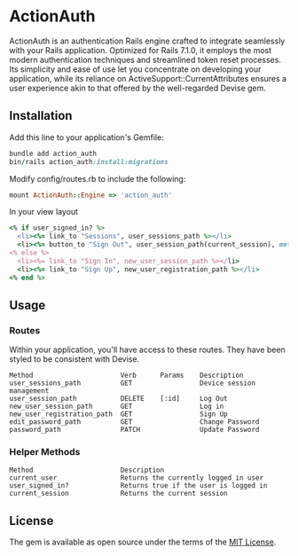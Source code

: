 # ActionAuth
ActionAuth is an authentication Rails engine crafted to integrate seamlessly
with your Rails application. Optimized for Rails 7.1.0, it employs the most modern authentication
techniques and streamlined token reset processes. Its simplicity and ease of use let you concentrate
on developing your application, while its reliance on ActiveSupport::CurrentAttributes ensures a
user experience akin to that offered by the well-regarded Devise gem.

## Installation
Add this line to your application's Gemfile:

```ruby
bundle add action_auth
bin/rails action_auth:install:migrations
```

Modify config/routes.rb to include the following:

```ruby
mount ActionAuth::Engine => 'action_auth'
```

In your view layout

```ruby
<% if user_signed_in? %>
  <li><%= link_to "Sessions", user_sessions_path %></li>
  <li><%= button_to "Sign Out", user_session_path(current_session), method: :delete %></li>
<% else %>
  <li><%= link_to "Sign In", new_user_session_path %></li>
  <li><%= link_to "Sign Up", new_user_registration_path %></li>
<% end %>
```

## Usage

### Routes

Within your application, you'll have access to these routes. They have been styled to be consistent with Devise.

    Method	                    Verb	  Params	Description
    user_sessions_path	        GET		            Device session management
    user_session_path	        DELETE	  [:id]     Log Out
    new_user_session_path	    GET		            Log in
    new_user_registration_path	GET		            Sign Up
    edit_password_path          GET		            Change Password
    password_path               PATCH               Update Password

### Helper Methods

    Method	                    Description
    current_user	            Returns the currently logged in user
    user_signed_in?	            Returns true if the user is logged in
    current_session	            Returns the current session

## License
The gem is available as open source under the terms of the [MIT License](https://opensource.org/licenses/MIT).

